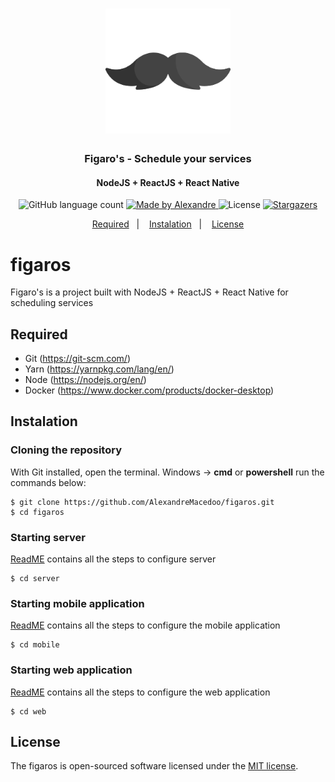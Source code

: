 <h1 align="center">
  <img alt="Figaros" title="Figaros" src=".github/figaros-mustache-icon.png" width="200px" />
</h1>

<h3 align="center">
  Figaro's - Schedule your services
</h3>

<h4 align="center">
  NodeJS + ReactJS + React Native
</h4>

<p align="center">
  <img alt="GitHub language count" src="https://img.shields.io/github/languages/count/AlexandreMacedoo/figaros?color=%2304D361">

  <a href="https://github.com/AlexandreMacedoo">
    <img alt="Made by Alexandre" src="https://img.shields.io/badge/made%20by-Alexandre-%2304D361">
  </a>

  <img alt="License" src="https://img.shields.io/badge/license-MIT-%2304D361">

  <a href="https://github.com/AlexandreMacedoo/figaros/stargazers">
    <img alt="Stargazers" src="https://img.shields.io/github/stars/AlexandreMacedoo/figaros?style=social">
  </a>
</p>

<p align="center">
  <a href="#required">Required</a>&nbsp;&nbsp;&nbsp;|&nbsp;&nbsp;&nbsp;
  <a href="#instalation">Instalation</a>&nbsp;&nbsp;&nbsp;|&nbsp;&nbsp;&nbsp;
  <a href="#license">License</a>
</p>

# figaros
Figaro's is a project built with NodeJS + ReactJS + React Native for scheduling services

## Required
- Git (https://git-scm.com/)
- Yarn (https://yarnpkg.com/lang/en/)
- Node (https://nodejs.org/en/)
- Docker (https://www.docker.com/products/docker-desktop)

## Instalation
### Cloning the repository
With Git installed, open the terminal.
Windows -> **cmd** or **powershell** run the commands below:
```ssh
$ git clone https://github.com/AlexandreMacedoo/figaros.git
$ cd figaros
```
### Starting server
[ReadME](https://github.com/AlexandreMacedoo/figaros/tree/master/server) contains all the steps to configure server
```ssh
$ cd server
```
### Starting mobile application
[ReadME](https://github.com/AlexandreMacedoo/figaros/tree/master/mobile) contains all the steps to configure the mobile application
```ssh
$ cd mobile
```
### Starting web application
[ReadME](https://github.com/AlexandreMacedoo/figaros/tree/master/web) contains all the steps to configure the web application
```ssh
$ cd web
```

## License
The figaros is open-sourced software licensed under the [MIT license](https://opensource.org/licenses/MIT).
